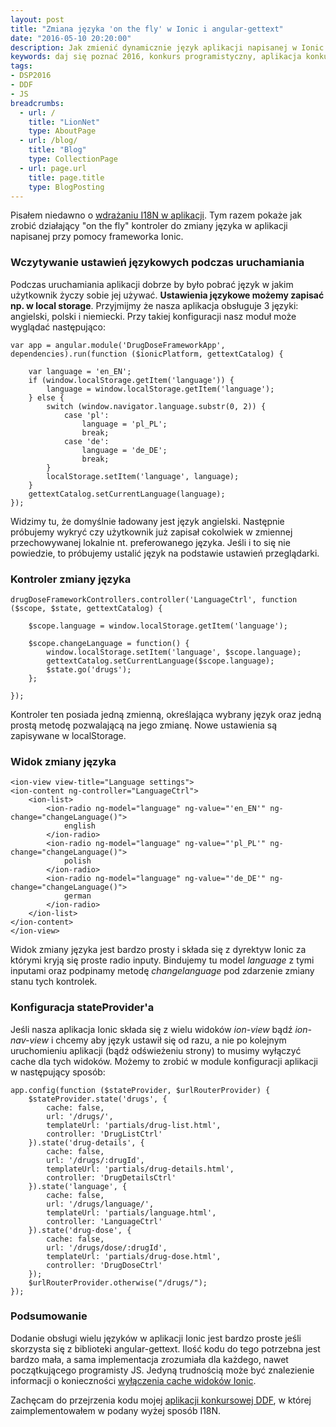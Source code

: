 ```yaml
---
layout: post
title: "Zmiana języka 'on the fly' w Ionic i angular-gettext"
date: "2016-05-10 20:20:00"
description: Jak zmienić dynamicznie język aplikacji napisanej w Ionic z wykorzystaniem biblioteki angular-gettext?
keywords: daj się poznać 2016, konkurs programistyczny, aplikacja konkursowa, drug dose framework, aplikacja mobilna, pas pediatryczny, dawkowanie leków, ionic, angular, gettext
tags:
- DSP2016
- DDF
- JS
breadcrumbs:
  - url: /
    title: "LionNet"
    type: AboutPage
  - url: /blog/
    title: "Blog"
    type: CollectionPage
  - url: page.url
    title: page.title
    type: BlogPosting
---
```


Pisałem niedawno o [wdrażaniu I18N w aplikacji][1]. Tym razem pokaże jak zrobić 
działający "on the fly" kontroler do zmiany języka w aplikacji napisanej przy pomocy
frameworka Ionic.

### Wczytywanie ustawień językowych podczas uruchamiania

Podczas uruchamiania aplikacji dobrze by było pobrać język w jakim użytkownik 
życzy sobie jej używać. **Ustawienia językowe możemy zapisać np. w local storage**.
Przyjmijmy że nasza aplikacja obsługuje 3 języki: angielski, polski i niemiecki.
Przy takiej konfiguracji nasz moduł może wyglądać następująco:

    var app = angular.module('DrugDoseFrameworkApp', dependencies).run(function ($ionicPlatform, gettextCatalog) {

        var language = 'en_EN';
        if (window.localStorage.getItem('language')) {
            language = window.localStorage.getItem('language');
        } else {
            switch (window.navigator.language.substr(0, 2)) {
                case 'pl':
                    language = 'pl_PL';
                    break;
                case 'de':
                    language = 'de_DE';
                    break;
            }
            localStorage.setItem('language', language);
        }
        gettextCatalog.setCurrentLanguage(language);
    });

Widzimy tu, że domyślnie ładowany jest język angielski. Następnie próbujemy wykryć
czy użytkownik już zapisał cokolwiek w zmiennej przechowywanej lokalnie nt.
preferowanego języka. Jeśli i to się nie powiedzie, to próbujemy ustalić język
na podstawie ustawień przeglądarki.

### Kontroler zmiany języka

    drugDoseFrameworkControllers.controller('LanguageCtrl', function ($scope, $state, gettextCatalog) {

        $scope.language = window.localStorage.getItem('language');

        $scope.changeLanguage = function() {
            window.localStorage.setItem('language', $scope.language);
            gettextCatalog.setCurrentLanguage($scope.language);
            $state.go('drugs');
        };

    });

Kontroler ten posiada jedną zmienną, określająca wybrany język oraz jedną prostą
metodę pozwalającą na jego zmianę. Nowe ustawienia są zapisywane w localStorage.

### Widok zmiany języka

    <ion-view view-title="Language settings">
    <ion-content ng-controller="LanguageCtrl">
        <ion-list>
            <ion-radio ng-model="language" ng-value="'en_EN'" ng-change="changeLanguage()">
                english
            </ion-radio>
            <ion-radio ng-model="language" ng-value="'pl_PL'" ng-change="changeLanguage()">
                polish
            </ion-radio>
            <ion-radio ng-model="language" ng-value="'de_DE'" ng-change="changeLanguage()">
                german
            </ion-radio>
        </ion-list>
    </ion-content>
    </ion-view>

Widok zmiany języka jest bardzo prosty i składa się z dyrektyw Ionic za którymi
kryją się proste radio inputy. Bindujemy tu model *language* z tymi inputami oraz
podpinamy metodę *changelanguage* pod zdarzenie zmiany stanu tych kontrolek.

### Konfiguracja stateProvider'a

Jeśli nasza aplikacja Ionic składa się z wielu widoków *ion-view* bądź *ion-nav-view*
i chcemy aby język ustawił się od razu, a nie po kolejnym uruchomieniu aplikacji
(bądź odświeżeniu strony) to musimy wyłączyć cache dla tych widoków. Możemy to 
zrobić w module konfiguracji aplikacji w następujący sposób:

    app.config(function ($stateProvider, $urlRouterProvider) {
        $stateProvider.state('drugs', {
            cache: false,
            url: '/drugs/',
            templateUrl: 'partials/drug-list.html',
            controller: 'DrugListCtrl'
        }).state('drug-details', {
            cache: false,
            url: '/drugs/:drugId',
            templateUrl: 'partials/drug-details.html',
            controller: 'DrugDetailsCtrl'
        }).state('language', {
            cache: false,
            url: '/drugs/language/',
            templateUrl: 'partials/language.html',
            controller: 'LanguageCtrl'
        }).state('drug-dose', {
            cache: false,
            url: '/drugs/dose/:drugId',
            templateUrl: 'partials/drug-dose.html',
            controller: 'DrugDoseCtrl'
        });
        $urlRouterProvider.otherwise("/drugs/");
    });

### Podsumowanie

Dodanie obsługi wielu języków w aplikacji Ionic jest bardzo proste jeśli skorzysta 
się z biblioteki angular-gettext. Ilość kodu do tego potrzebna jest bardzo mała,
a sama implementacja zrozumiała dla każdego, nawet początkującego programisty
JS. Jedyną trudnością może być znalezienie informacji o konieczności [wyłączenia
cache widoków Ionic][2].

Zachęcam do przejrzenia kodu mojej [aplikacji konkursowej DDF][3], w której 
zaimplementowałem w podany wyżej sposób I18N.




[1]: /2016/04/26/i18n-z-angularjs-gettext.html
[2]: http://ionicframework.com/docs/api/directive/ionNavView/
[3]: https://github.com/maciejlew/drug-dose-framework

